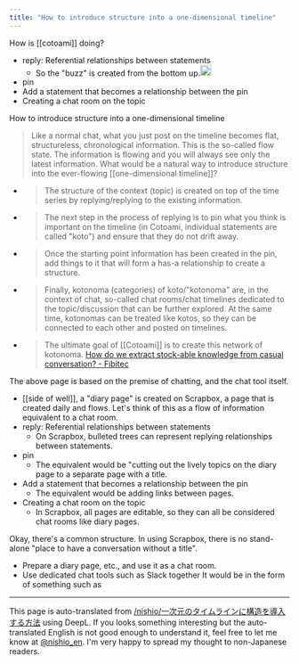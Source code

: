 ```yaml
---
title: "How to introduce structure into a one-dimensional timeline"
---
```


How is [[cotoami]] doing?
- reply: Referential relationships between statements
    - So the "buzz" is created from the bottom up.<img src='https://scrapbox.io/api/pages/nishio-en/nishio/icon' alt='nishio.icon' height="19.5"/>
- pin
- Add a statement that becomes a relationship between the pin
- Creating a chat room on the topic

How to introduce structure into a one-dimensional timeline
> Like a normal chat, what you just post on the timeline becomes flat, structureless, chronological information. This is the so-called flow state. The information is flowing and you will always see only the latest information.
> What would be a natural way to introduce structure into the ever-flowing [[one-dimensional timeline]]?
- > The structure of the context (topic) is created on top of the time series by replying/replying to the existing information.
- > The next step in the process of replying is to pin what you think is important on the timeline (in Cotoami, individual statements are called "koto") and ensure that they do not drift away.
- > Once the starting point information has been created in the pin, add things to it that will form a has-a relationship to create a structure.
- >  Finally, kotonoma (categories) of koto/"kotonoma" are, in the context of chat, so-called chat rooms/chat timelines dedicated to the topic/discussion that can be further explored. At the same time, kotonomas can be treated like kotos, so they can be connected to each other and posted on timelines.
- > The ultimate goal of [[Cotoami]] is to create this network of kotonoma.
[How do we extract stock-able knowledge from casual conversation? - Fibitec](https://ubiteku.oinker.me/2018/02/07/how-to-make-structure-from-everyday-chat-conversation/)

The above page is based on the premise of chatting, and the chat tool itself.
- [[side of well]], a "diary page" is created on Scrapbox, a page that is created daily and flows. Let's think of this as a flow of information equivalent to a chat room.
- reply: Referential relationships between statements
    - On Scrapbox, bulleted trees can represent replying relationships between statements.
- pin
    - The equivalent would be "cutting out the lively topics on the diary page to a separate page with a title.
- Add a statement that becomes a relationship between the pin
    - The equivalent would be adding links between pages.
- Creating a chat room on the topic
    - In Scrapbox, all pages are editable, so they can all be considered chat rooms like diary pages.

Okay, there's a common structure.
In using Scrapbox, there is no stand-alone "place to have a conversation without a title".
- Prepare a diary page, etc., and use it as a chat room.
- Use dedicated chat tools such as Slack together
It would be in the form of something such as

---
This page is auto-translated from [/nishio/一次元のタイムラインに構造を導入する方法](https://scrapbox.io/nishio/一次元のタイムラインに構造を導入する方法) using DeepL. If you looks something interesting but the auto-translated English is not good enough to understand it, feel free to let me know at [@nishio_en](https://twitter.com/nishio_en). I'm very happy to spread my thought to non-Japanese readers.